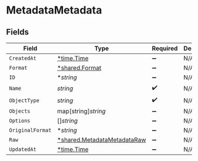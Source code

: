 # MetadataMetadata


## Fields

| Field                                                                            | Type                                                                             | Required                                                                         | Description                                                                      |
| -------------------------------------------------------------------------------- | -------------------------------------------------------------------------------- | -------------------------------------------------------------------------------- | -------------------------------------------------------------------------------- |
| `CreatedAt`                                                                      | [*time.Time](https://pkg.go.dev/time#Time)                                       | :heavy_minus_sign:                                                               | N/A                                                                              |
| `Format`                                                                         | [*shared.Format](../../../pkg/models/shared/format.md)                           | :heavy_minus_sign:                                                               | N/A                                                                              |
| `ID`                                                                             | **string*                                                                        | :heavy_minus_sign:                                                               | N/A                                                                              |
| `Name`                                                                           | *string*                                                                         | :heavy_check_mark:                                                               | N/A                                                                              |
| `ObjectType`                                                                     | *string*                                                                         | :heavy_check_mark:                                                               | N/A                                                                              |
| `Objects`                                                                        | map[string]*string*                                                              | :heavy_minus_sign:                                                               | N/A                                                                              |
| `Options`                                                                        | []*string*                                                                       | :heavy_minus_sign:                                                               | N/A                                                                              |
| `OriginalFormat`                                                                 | **string*                                                                        | :heavy_minus_sign:                                                               | N/A                                                                              |
| `Raw`                                                                            | [*shared.MetadataMetadataRaw](../../../pkg/models/shared/metadatametadataraw.md) | :heavy_minus_sign:                                                               | N/A                                                                              |
| `UpdatedAt`                                                                      | [*time.Time](https://pkg.go.dev/time#Time)                                       | :heavy_minus_sign:                                                               | N/A                                                                              |